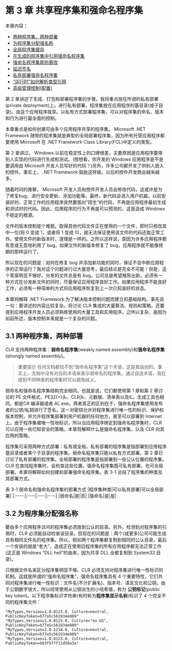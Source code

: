 # 第 3 章 共享程序集和强命名程序集

本章内容：
* <a href=“3_1”>两种程序集，两种部署</a>
* <a href="3_2">为程序集分配强名称</a>
* <a href="3_3">全局程序集缓存</a>
* <a href="3_4">在生成的程序集中引用强命名程序集</a>
* <a href="3_5">强命名程序集能防篡改</a>
* <a href="3_6">延迟签名</a>
* <a href="3_7">私有部署强命名程序集</a>
* <a href="3_8">“运行时”如何解析类型引用</a>
* <a href="3_9">高级管理控制(配置)</a>

第 2 章讲述了生成、打包和部署程序集的步骤。我将重点放在所谓的私有部署(private deployment)上。进行私有部署，程序集放在应用程序的基目录(或子目录)，由这个应用程序独享。以私有方式部署程序集，可以对程序集的命名、版本和行为进行最全面的控制。

本章重点是如何创建可由多个应用程序共享的程序集。 Microsoft .NET Framework 随带的程序集就是典型的全局部署程序集，因为所有托管应用程序都要使用 Microsoft 在 .NET Framework Class Library(FCL)中定义的类型。

第 2 章讲过， Windows 以前在稳定性上的口碑很差，主要原因是应用程序要用别人实现的代码进行生成和测试。(想想看，你开发的 Windows 应用程序是不是要调用由 Microsoft 开发人员写好的代码？)另外，许多公司都开发了供别人嵌入的控件。事实上， .NET Framework 鼓励这样做，以后的控件开发商会越来越多。

随着时间的推移， Microsoft 开发人员和控件开发人员会修改代码，这或许是为了修复bug、进行安全更新、添加功能等。最终，新代码会进入用户机器。以前安装好的、正常工作的应用程序突然要面对“陌生”的代码，不再是应用程序最初生成和测试时的代码。因此，应用程序的行为不再是可以预测的，这是造成 Windows 不稳定的根源。

文件的版本控制是个难题。取得其他代码文件正在使用的一个文件，即时只修改其中一位(将 0 变成 1，或者将 1 变成 0)，就无法保证使用该文件的代码还能正常工作。使用文件的新版本时，道理是一样的。之所以这样说，是因为许多应用程序都有意或无意地利用了 bug。如果文件的新版本修复了 bug，应用程序就不能像预期的那样运行了。

所以现在的问题是：如何在修复 bug 并添加新功能的同时，保证不会中断应用程序的正常运行？我对这个问题进行过大量思考，最后结论是完全不可能！但是，这个答案明显不够好。分发的文件总是有 bug，公司总是希望推陈出新。必须有一种方式在分发新文件的同时，尽量保证应用程序良好工作。如果应用程序不能良好工作，必须有一种简单的方式将应用程序恢复到上一次已知良好的状态。

本章将解释 .NET Framework 为了解决版本控制问题而建立的基础结构。事先说一句：要讲述的内容比较复杂。将讨论 CLR 集成的大量算法、规则和策略。还要提到应用程序开发人员必须熟练使用的大量工具和实用程序。之所以复杂，是因为如前所述，版本控制本来就是一个复杂的问题。

## <a name="3_1">3.1 两种程序集，两种部署</a>

CLR 支持两种程序集：**弱命名程序集**(weakly named assembly)和**强命名程序集**(strongly named assembly)。
> 重要提示 任何文档都找不到“弱命名程序集”这个术语，这是我自创的。事实上，文档中没有对应的术语来表示弱命名的程序集。通过自造术语，我在提到不同种类的程序集时可以避免歧义。

弱命名和强命名程序集结构完全相同。也就是说，它们都使用第 1 章和第 2 章讨论的 PE 文件格式、PE32(+)头、CLR头、元数据、清单表以及IL。生成工具也相同，都是C# 编译器或者 AL.exe。两者真正的区别在于，强命名程序集使用发布者的公钥/私钥进行了签名。这一对密钥允许对程序集进行唯一性的标识、保护和版本控制，并允许程序集部署到用户机器的任何地方，甚至可以部署到 Internet 上。由于程序集被唯一性地标识，所以当应用程序绑定到强命名程序集时，CLR 可以应用一些已知安全的策略。本章将解释什么是强命名程序集，以及 CLR 向其应用的策略。

程序集可采用两种方式部署：私有或全局。私有部署的程序集是指部署到应用程序基目录或者某个子目录的程序集。弱命名程序集只能以私有方式部署。第 2 章已讨论了私有部署的程序集。全局部署的程序集是指部署到一些公认位置的程序集。CLR 在查找程序集时，会检查这些位置。强命名程序集既可私有部署，也可全局部署。本章将解释如何创建和部署强命名程序集。表 3-1 总结了程序集的种类及其部署方式。

  表 3-1 弱命名和强命名程序集的部署方式
  |程序集种类|可以私有部署|可以全局部署|
  |:----:|:---:|:---:|:---:|
  |弱命名|是|否|
  |强命名|是|是|

## <a name="3_2">3.2 为程序集分配强名称</a>

要由多个应用程序访问的程序集必须放到公认的目录。另外，检测到对程序集的引用时，CLR 必须能自动检查该目录。但现在的问题是：两个(或更多)公司可能生成具有相同文件名的程序集。所以，假如两个程序集都复制到相同的公认目录，最后一个安装的就是“老大”，造成正在使用旧程序集的所有应用程序都无法正常工作(这正是 Windows “DLL hell”的由来，因为共享 DLL 全都复制到 System32 目录)。

只根据文件名来区分程序集明显不够。CLR 必须支持对程序集进行唯一性标识的机制。这就是所谓的“强命名程序集”。强命名程序集具有 4 个重要特性，它们共同对程序集进行唯一性标识：文件名(不计扩展名)、版本号、语言文化和公钥。由于公钥数字很大，所以经常使用从公钥派生的小哈希值，称为 **公钥标记**(public key token)。以下程序集标识字符串(有时称为**程序集显示名称**)标识了 4 个完全不同的程序集文件：

```sys
"MyTypes,Version=1.0.8123.0, Culture=neutral, PublicKeyToken=b77a5c561934e089"
"MyTypes,Version=1.0.8123.0, Culture="en-US", PublicKeyToken=b77a5c561934e089"
"MyTypes,Version=2.0.1234.0, Culture=neutral, PublicKeyToken=b77a5c561934e089"
"MyTypes,Version=1.0.8123.0, Culture=neutral, PublicKeyToken=b03f5f7f11d50a3a"
```

